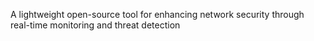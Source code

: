 A lightweight open-source tool for enhancing network security through real-time monitoring and threat detection
